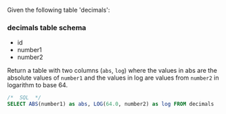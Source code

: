 Given the following table 'decimals':

### decimals table schema
- id
- number1
- number2

Return a table with two columns (`abs`, `log`) where the values in abs are the absolute values of `number1` and the values in log are values from `number2` in logarithm to base 64.


```sql
/*  SQL  */ 
SELECT ABS(number1) as abs, LOG(64.0, number2) as log FROM decimals
```